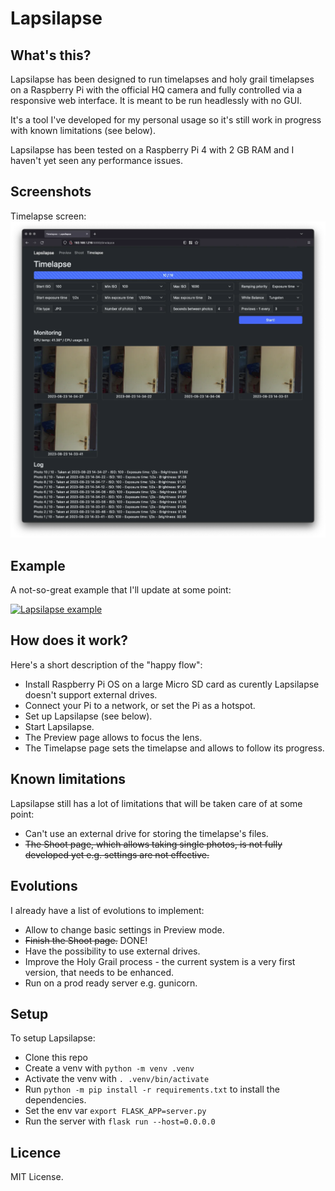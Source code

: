 # Lapsilapse
## What's this?
Lapsilapse has been designed to run timelapses and holy grail timelapses on a Raspberry Pi with the official HQ camera and fully controlled via a responsive web interface. It is meant to be run headlessly with no GUI.

It's a tool I've developed for my personal usage so it's still work in progress with known limitations (see below).

Lapsilapse has been tested on a Raspberry Pi 4 with 2 GB RAM and I haven't yet seen any performance issues.

## Screenshots
Timelapse screen:
![Timelapse screen](./img/timelapse.webp)

## Example
A not-so-great example that I'll update at some point:

[![Lapsilapse example](https://markdown-videos-api.jorgenkh.no/url?url=https%3A%2F%2Fyoutu.be%2FcbA2a0OT1BY)](https://youtu.be/cbA2a0OT1BY)

## How does it work?
Here's a short description of the "happy flow":
- Install Raspberry Pi OS on a large Micro SD card as curently Lapsilapse doesn't support external drives.
- Connect your Pi to a network, or set the Pi as a hotspot.
- Set up Lapsilapse (see below).
- Start Lapsilapse.
- The Preview page allows to focus the lens.
- The Timelapse page sets the timelapse and allows to follow its progress.

## Known limitations
Lapsilapse still has a lot of limitations that will be taken care of at some point:
- Can't use an external drive for storing the timelapse's files.
- ~~The Shoot page, which allows taking single photos, is not fully developed yet e.g. settings are not effective.~~

## Evolutions
I already have a list of evolutions to implement:
- Allow to change basic settings in Preview mode.
- ~~Finish the Shoot page.~~ DONE! 
- Have the possibility to use external drives.
- Improve the Holy Grail process - the current system is a very first version, that needs to be enhanced.
- Run on a prod ready server e.g. gunicorn.

## Setup
To setup Lapsilapse:
- Clone this repo
- Create a venv with `python -m venv .venv`
- Activate the venv with `. .venv/bin/activate`
- Run `python -m pip install -r requirements.txt` to install the dependencies.
- Set the env var `export FLASK_APP=server.py`
- Run the server with `flask run --host=0.0.0.0`

## Licence
MIT License.